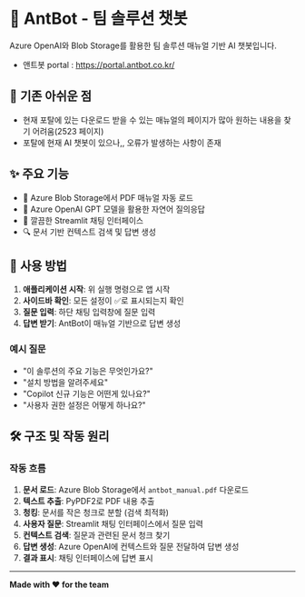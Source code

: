 # 🤖 AntBot - 팀 솔루션 챗봇

Azure OpenAI와 Blob Storage를 활용한 팀 솔루션 매뉴얼 기반 AI 챗봇입니다.
- 앤트봇 portal : https://portal.antbot.co.kr/

## 🧐 기존 아쉬운 점 
 - 현재 포탈에 있는 다운로드 받을 수 있는 매뉴얼의 페이지가 많아 원하는 내용을 찾기 어려움(2523 페이지)
 - 포탈에 현재 AI 챗봇이 있으나,, 오류가 발생하는 사항이 존재 

## ✨ 주요 기능

- 📄 Azure Blob Storage에서 PDF 매뉴얼 자동 로드
- 🤖 Azure OpenAI GPT 모델을 활용한 자연어 질의응답
- 💬 깔끔한 Streamlit 채팅 인터페이스
- 🔍 문서 기반 컨텍스트 검색 및 답변 생성

## 📱 사용 방법

1. **애플리케이션 시작**: 위 실행 명령으로 앱 시작
2. **사이드바 확인**: 모든 설정이 ✅로 표시되는지 확인
3. **질문 입력**: 하단 채팅 입력창에 질문 입력
4. **답변 받기**: AntBot이 매뉴얼 기반으로 답변 생성

### 예시 질문

- "이 솔루션의 주요 기능은 무엇인가요?"
- "설치 방법을 알려주세요"
- "Copilot 신규 기능은 어떤게 있나요?"
- "사용자 권한 설정은 어떻게 하나요?"

## 🛠️ 구조 및 작동 원리

### 작동 흐름

1. **문서 로드**: Azure Blob Storage에서 `antbot_manual.pdf` 다운로드
2. **텍스트 추출**: PyPDF2로 PDF 내용 추출
3. **청킹**: 문서를 작은 청크로 분할 (검색 최적화)
4. **사용자 질문**: Streamlit 채팅 인터페이스에서 질문 입력
5. **컨텍스트 검색**: 질문과 관련된 문서 청크 찾기
6. **답변 생성**: Azure OpenAI에 컨텍스트와 질문 전달하여 답변 생성
7. **결과 표시**: 채팅 인터페이스에 답변 표시



---

**Made with ❤️ for the team**
